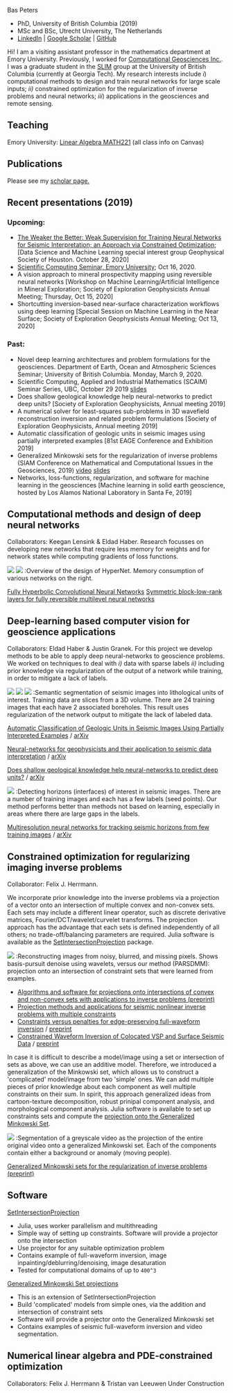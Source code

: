 Bas Peters

- PhD, University of British Columbia (2019)
- MSc and BSc, Utrecht University, The Netherlands
- [LinkedIn](https://www.linkedin.com/in/bas-peters-b26ba3a/) | [Google Scholar](https://scholar.google.ca/citations?user=gPVDmBEAAAAJ&hl=en&oi=ao) | [GitHub](https://github.com/PetersBas)

Hi! I am a visiting assistant professor in the mathematics department at Emory University. Previously, I worked for [Computational Geosciences Inc.](http://www.compgeoinc.com). I was a graduate student in the [SLIM](http://slim.gatech.edu) group at the University of British Columbia (currently at Georgia Tech). My research interests include 
*i*) computational methods to design and train neural networks for large scale inputs; 
*ii)* constrained optimization for the regularization of inverse problems and neural networks; 
*iii*) applications in the geosciences and remote sensing.

## Teaching
Emory University: [Linear Algebra MATH221](https://www.coursicle.com/emory/professors/Bas+Peters/) (all class info on Canvas)


## Publications
Please see my [scholar page.](https://scholar.google.ca/citations?user=gPVDmBEAAAAJ&hl=en&oi=ao)

## Recent presentations (2019)
### Upcoming:
- [The Weaker the Better: Weak Supervision for Training Neural Networks for Seismic Interpretation; an Approach via Constrained Optimization](https://www.gshtx.org/SharedContent/Events/Event_Display.aspx?EventKey=16ba1771-dc38-4322-a813-a17c94463b49&WebsiteKey=955f17e6-46ad-4401-acbd-2af6c393752b); [Data Science and Machine Learning special interest group Geophysical Society of Houston. October 28, 2020]
- [Scientific Computing Seminar, Emory University](http://www.mathcs.emory.edu/site/scicomp/schedule/); Oct 16, 2020.
- A vision approach to mineral prospectivity mapping using reversible neural networks [Workshop on Machine Learning/Artificial Intelligence in Mineral Exploration; Society of Exploration Geophysicists Annual Meeting; Thursday, Oct 15, 2020]
- Shortcutting inversion-based near-surface characterization workflows using deep learning [Special Session on Machine Learning in the Near Surface; Society of Exploration Geophysicists Annual Meeting; Oct 13, 2020]

### Past:

- Novel deep learning architectures and problem formulations for the geosciences. Department of Earth, Ocean and Atmospheric Sciences Seminar; University of British Columbia. Monday, March 9, 2020.
- Scientific Computing, Applied and Industrial Mathematics (SCAIM) Seminar Series, UBC, October 29 2019 [slides](https://www.slideshare.net/BasPeters11/learning-from-a-few-largescale-partial-examples-computational-tools-regularization-and-network-design?qid=63f82a0e-9ee2-4a61-8cbb-94cb844e9a00&v=&b=&from_search=1)
- Does shallow geological knowledge help neural-networks to predict deep units? [Society of Exploration Geophysicists, Annual meeting 2019]
- A numerical solver for least-squares sub-problems in 3D wavefield reconstruction inversion and related problem formulations [Society of Exploration Geophysicists, Annual meeting 2019]
- Automatic classification of geologic units in seismic images using partially interpreted examples [81st EAGE Conference and Exhibition 2019]
- Generalized Minkowski sets for the regularization of inverse problems (SIAM Conference on Mathematical and Computational Issues in the Geosciences, 2019) [video](https://www.pathlms.com/siam/courses/11267/sections/14618/video_presentations/128671) [slides](https://cdn.fs.pathlms.com/WpyqzDxDQmazQeMb3KRu)
- Networks, loss-functions, regularization, and software for machine learning in the geosciences [Machine learning in solid earth geoscience, hosted by Los Alamos National Laboratory in Santa Fe, 2019]

## Computational methods and design of deep neural networks
Collaborators: Keegan Lensink & Eldad Haber. Research focusses on developing new networks that require less memory for weights and for network states while computing gradients of loss functions.


![](Figures/Video/Wnet_forward.png)
![](Figures/Video/NetworkMemory3D.png)
:Overview of the design of HyperNet. Memory consumption of various networks on the right.

[Fully Hyperbolic Convolutional Neural Networks](https://arxiv.org/pdf/1905.10484)
[Symmetric block-low-rank layers for fully reversible multilevel neural networks](https://arxiv.org/abs/1912.12137)

## Deep-learning based computer vision for geoscience applications
Collaborators: Eldad Haber & Justin Granek. For this project we develop methods to be able to apply deep neural-networks to geoscience problems. We worked on techniques to deal with *i)* data with sparse labels *ii)* including prior knowledge via regularization of the output of a network while training, in order to mitigate a lack of labels. 

![](Figures/Seismic/Figure2a.png)
![](Figures/Seismic/Figure2c.png)
![](Figures/Seismic/Figure4.png)
:Semantic segmentation of seismic images into lithological units of interest. Training data are slices from a 3D volume. There are 24 training images that each have 2 associated boreholes. This result uses regularization of the network output to mitigate the lack of labeled data.

[Automatic Classification of Geologic Units in Seismic Images Using Partially Interpreted Examples](http://www.earthdoc.org/publication/publicationdetails/?publication=97269) / [arXiv](https://arxiv.org/pdf/1901.03786)

[Neural-networks for geophysicists and their application to seismic data interpretation](https://library.seg.org/doi/10.1190/tle38070534.1) / [arXiv](https://arxiv.org/pdf/1903.11215)

[Does shallow geological knowledge help neural-networks to predict deep units?](https://library.seg.org/doi/10.1190/segam2019-3216640.1) / [arXiv](https://arxiv.org/pdf/1904.04413)

![](Figures/SeismicHorizon/Figure11.png)
:Detecting horizons (interfaces) of interest in seismic images. There are a number of training images and each has a few labels (seed points). Our method performs better than methods not based on learning, especially in areas where there are large gaps in the labels.

[Multiresolution neural networks for tracking seismic horizons from few training images](https://library.seg.org/doi/10.1190/INT-2018-0225.1) / [arXiv](https://arxiv.org/pdf/1812.11092)

## Constrained optimization for regularizing imaging inverse problems
Collaborator: Felix J. Herrmann. 

We incorporate prior knowledge into the inverse problems via a projection of a vector onto an intersection of multiple convex and non-convex sets. Each sets may include a different linear operator, such as discrete derivative matrices, Fourier/DCT/wavelet/curvelet transforms. The projection approach has the advantage that each sets is defined independently of all others; no trade-off/balancing parameters are required. Julia software is available as the [SetIntersectionProjection](https://petersbas.github.io/SetIntersectionProjectionDocs/) package.

![](Figures/SIP/deblurring_inpainting_results2.jpg)
:Reconstructing images from noisy, blurred, and missing pixels. Shows basis-pursuit denoise using wavelets, versus our method (PARSDMM): projection onto an intersection of constraint sets that were learned from examples.

 - [Algorithms and software for projections onto intersections of convex and non-convex sets with applications to inverse problems (preprint)](https://arxiv.org/pdf/1902.09699)
 - [Projection methods and applications for seismic nonlinear inverse problems with multiple constraints](https://library.seg.org/doi/abs/10.1190/geo2018-0192.1)
 - [Constraints versus penalties for edge-preserving full-waveform inversion](https://library.seg.org/doi/abs/10.1190/tle36010094.1) / [preprint](https://www.slim.eos.ubc.ca/Publications/Public/Journals/TheLeadingEdge/2016/peters2016cvp/peters2016cvp.pdf)
 - [Constrained Waveform Inversion of Colocated VSP and Surface Seismic Data](http://www.earthdoc.org/publication/publicationdetails/?publication=80659) / [preprint](https://www.slim.eos.ubc.ca/Publications/Public/Conferences/EAGE/2015/smithyman2015EAGEcwi/smithyman2015EAGEcwi.pdf)

In case it is difficult to describe a model/image using a set or intersection of sets as above, we can use an additive model. Therefore, we introduced a generalization of the Minkowski set, which allows us to construct a 'complicated' model/image from two 'simple' ones. We can add multiple pieces of prior knowledge about each component as well multiple constraints on their sum. In spirit, this approach generalized ideas from cartoon-texture decomposition, robust prinipal component analysis, and morphological component analysis. Julia software is available to set up constraints sets and compute the [projection onto the Generalized Minkowski Set](https://petersbas.github.io/GeneralizedMinkowskiSetDocs/).

![](Figures/VideoEscalator/escalator_decomposition.png)
:Segmentation of a greyscale video as the projection of the entire original video onto a generalized Minkowski set. Each of the components contain either a background or anomaly (moving people). 


[Generalized Minkowski sets for the regularization of inverse problems (preprint)](https://arxiv.org/pdf/1903.03942)

## Software

[SetIntersectionProjection](https://petersbas.github.io/SetIntersectionProjectionDocs/)

 - Julia, uses worker parallelism and multithreading
 - Simple way of setting up constraints. Software will provide a projector onto the intersection
 - Use projector for any suitable optimization problem
 - Contains example of full-waveform inversion, image inpainting/deblurring/denoising, image desaturation
 - Tested for computational domains of up to ``400^3``
 
 
[Generalized Minkowski Set projections](https://petersbas.github.io/GeneralizedMinkowskiSetDocs/)

 - This is an extension of SetIntersectionProjection
 - Build 'complicated' models from simple ones, via the addition and intersection of constraint sets
 - Software will provide a projector onto the Generalized Minkowski set
 - Contains examples of seismic full-waveform inversion and video segmentation.

## Numerical linear algebra and PDE-constrained optimization
Collaborators: Felix J. Herrmann & Tristan van Leeuwen
Under Construction
